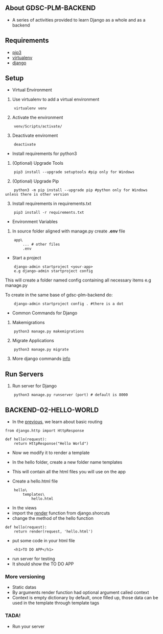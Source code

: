 ## About GDSC-PLM-BACKEND
- A series of activities provided to learn Django as a whole and as a backend

## Requirements
* [pip3](https://www.python.org/)
* [virtualenv](https://pypi.org/project/virtualenv/)
* [django](https://pypi.org/project/Django/)


## Setup
* Virtual Environment

1. Use virtualenv to add a virtual environment
```
    virtualenv venv
```
2. Activate the environment
```
    venv/Scripts/activate/
```
3. Deactivate enviroment
```
    deactivate
```

* Install requirements for python3
1. (Optional) Upgrade Tools
```
    pip3 install --upgrade setuptools #pip only for Windows
```
2. (Optional) Upgrade Pip
```
    python3 -m pip install --upgrade pip #python only for Windows unless there is other version
```
3. Install requirements in requirements.txt
```
    pip3 install -r requirements.txt
```

* Environment Variables
1. In source folder aligned with manage.py create **.env** file
```
    app\
        ... # other files
        .env
```

* Start a project
```
    django-admin startproject <your-app>
    e.g django-admin startproject config
```
This will create a folder named config containing all necessary items e.g manage.py

To create in the same base of gdsc-plm-backend do:
```
    django-admin startproject config . #there is a dot
```

* Common Commands for Django

1. Makemigrations
```
    python3 manage.py makemigrations
```
2. Migrate Applications
```
    python3 manage.py migrate
```
3. More django commands [info](https://www.djangoproject.com/)


## Run Servers

1. Run server for Django
```
    python3 manage.py runserver (port) # default is 8000
```

## BACKEND-02-HELLO-WORLD

- In the [previous](https://github.com/Kiel-Hyre/gdsc-plm-backend/tree/backend-01-hello-world), we learn about basic routing
```
from django.http import HttpResponse

def hello(request):
    return HttpResponse("Hello World")
```

- Now we modify it to render a template

- In the hello folder, create a new folder name templates
- This will contain all the html files you will use on the app
- Create a hello.html file
```
    hello\
        templates\
            hello.html
```

- In the views
- import the [render](https://docs.djangoproject.com/en/3.2/topics/http/shortcuts/#django.shortcuts.render) function from django.shorcuts
- change the method of the hello function

```
def hello(request):
    return render(request, 'hello.html')
```

- put some code in your html file
```
    <h1>TO DO APP</h1>
```

- run server for testing
- It should show the TO DO APP

### More versioning
- Static datas
- By arguments render function had optional argument called context
- Context is empty dictionary by default, once filled up, those data can be used in the template through template tags


### TADA!

- Run your server
